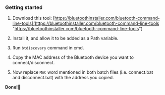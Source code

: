 ### Getting started

1. Download this tool:
[https://bluetoothinstaller.com/bluetooth-command-line-tools](https://bluetoothinstaller.com/bluetooth-command-line-tools "https://bluetoothinstaller.com/bluetooth-command-line-tools")

2. Install it, and allow it to be added as a Path variable.

3. Run `btdiscovery` command in cmd.

4. Copy the MAC address of the Bluetooth device you want to connect/disconnect.

5. Now replace `MAC` word mentioned in both batch files (i.e. connect.bat and disconnect.bat) with the address you copied.

**Done!**🎉